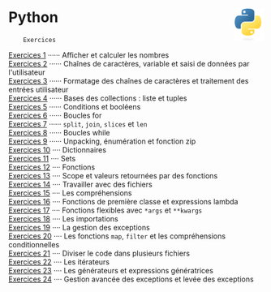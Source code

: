 # **Python** <a href="../"><img align="right" src="../assets/Python-logo-notext.svg" alt="Python" height="64px"></a>
```
    Exercices
```
[Exercices 1](exercises/practice1) ······ Afficher et calculer les nombres  
[Exercices 2](exercises/practice2) ······ Chaînes de caractères, variable et saisi de données par l'utilisateur  
[Exercices 3](exercises/practice3) ······ Formatage des chaînes de caractères et traitement des entrées utilisateur  
[Exercices 4](exercises/practice4) ······ Bases des collections : liste et tuples  
[Exercices 5](exercises/practice5) ······ Conditions et booléens  
[Exercices 6](exercises/practice6) ······ Boucles for  
[Exercices 7](exercises/practice7) ······ `split`, `join`, `slices` et `len`  
[Exercices 8](exercises/practice8) ······ Boucles while  
[Exercices 9](exercises/practice9) ······ Unpacking, énumération et fonction zip  
[Exercices 10](exercises/practice10) ···· Dictionnaires  
[Exercices 11](exercises/practice11) ···· Sets  
[Exercices 12](exercises/practice12) ···· Fonctions  
[Exercices 13](exercises/practice13) ···· Scope et valeurs retournées par des fonctions  
[Exercices 14](exercises/practice14) ···· Travailler avec des fichiers  
[Exercices 15](exercises/practice15) ···· Les compréhensions  
[Exercices 16](exercises/practice16) ···· Fonctions de première classe et expressions lambda  
[Exercices 17](exercises/practice17) ···· Fonctions flexibles avec `*args` et `**kwargs`  
[Exercices 18](exercises/practice18) ···· Les importations  
[Exercices 19](exercises/practice19) ···· La gestion des exceptions  
[Exercices 20](exercises/practice20) ···· Les fonctions `map`, `filter` et les compréhensions conditionnelles  
[Exercices 21](exercises/practice21) ···· Diviser le code dans plusieurs fichiers  
[Exercices 22](exercises/practice22) ···· Les itérateurs  
[Exercices 23](exercises/practice23) ···· Les générateurs et expressions génératrices  
[Exercices 24](exercises/practice24) ···· Gestion avancée des exceptions et levée des exceptions  
<!-- [Exercices 25](exercises/practice25) ···· L'écriture de Python idiomatique   -->
<!-- [Exercices 26](exercises/practice26) ···· Tirer parti de la bibliothèque standard   -->
<!-- [Exercices 27](exercises/practice27) ···· La mise en place d'un environnement de développement local   -->
<!-- [Exercices 28](exercises/practice28) ···· L'identification de type   -->
<!-- [Exercices 29](exercises/practice29) ···· Les décorateurs   -->
<!-- [Exercices 30](exercises/practice30) ···· Les bases de pygame   -->